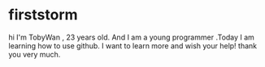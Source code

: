 # firststorm
hi I'm TobyWan , 23 years old. And I am a young programmer .Today I am learning how to use github. I want to learn more and wish your help!
thank you very much.

